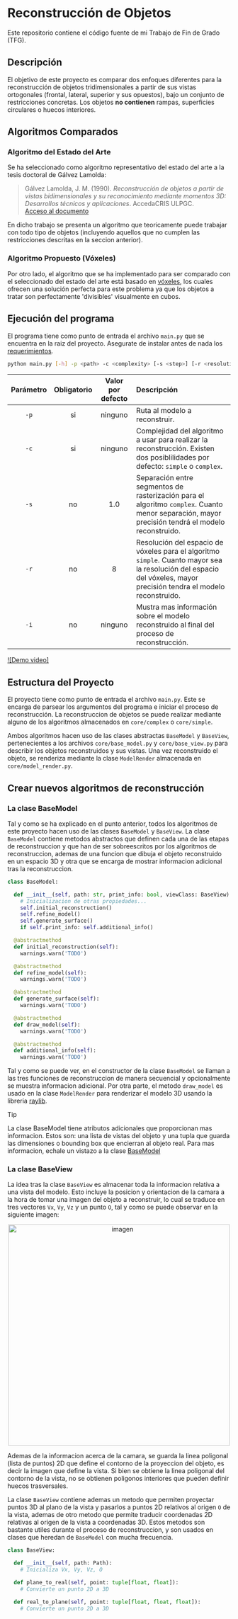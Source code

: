 
# Reconstrucción de Objetos

Este repositorio contiene el código fuente de mi Trabajo de Fin de Grado (TFG).

## Descripción

El objetivo de este proyecto es comparar dos enfoques diferentes para la reconstrucción de objetos tridimensionales a partir de sus vistas ortogonales (frontal, lateral, superior y sus opuestos), bajo un conjunto de restricciones concretas. Los objetos **no contienen** rampas, 
superficies circulares o huecos interiores.

## Algoritmos Comparados

### Algoritmo del Estado del Arte

Se ha seleccionado como algoritmo representativo del estado del arte a la tesis doctoral de Gálvez Lamolda:
> Gálvez Lamolda, J. M. (1990). *Reconstrucción de objetos a partir de vistas bidimensionales y su reconocimiento mediante momentos 3D: Desarrollos técnicos y aplicaciones*. AccedaCRIS ULPGC.  
> [Acceso al documento](https://accedacris.ulpgc.es/handle/10553/21247)

En dicho trabajo se presenta un algoritmo que teoricamente puede trabajar con todo tipo de objetos (incluyendo aquellos que no cumplen las restricciones descritas en la seccion anterior).

### Algoritmo Propuesto (Vóxeles)

Por otro lado, el algoritmo que se ha implementado para ser comparado con el seleccionado del estado del arte está basado en [vóxeles](https://en.wikipedia.org/wiki/Voxel), los cuales ofrecen una solución perfecta para este problema ya que los objetos a tratar son perfectamente 'divisibles' visualmente en cubos.

## Ejecución del programa

El programa tiene como punto de entrada el archivo `main.py` que se encuentra en la raiz del proyecto. Asegurate de instalar antes de nada 
los [requerimientos](requirements.txt).

```bash
python main.py [-h] -p <path> -c <complexity> [-s <step>] [-r <resolution>] [-i]
```

| Parámetro            | Obligatorio        | Valor por defecto | Descripción |
|:--------------------:|:------------------:|:-----------------:|:------------|
| `-p`                 | si                 | ninguno           | Ruta al modelo a reconstruir. |
| `-c`                 | si                 | ninguno           | Complejidad del algoritmo a usar para realizar la reconstrucción. Existen dos posiblilidades por defecto: `simple` o `complex`.  |
| `-s`                 | no                 | 1.0               | Separación entre segmentos de rasterización para el algoritmo `complex`. Cuanto menor separación, mayor precisión tendrá el modelo reconstruido. | 
| `-r`                 | no                 | 8                 | Resolución del espacio de vóxeles para el algoritmo `simple`. Cuanto mayor sea la resolución del espacio del vóxeles, mayor precisión tendra el modelo reconstruido. |
| `-i`                 | no                 | ninguno           | Mustra mas información sobre el modelo reconstruido al final del proceso de reconstrucción. |

<!-- Demo video, just trying some models from the examples -->
[![Demo video]](https://github.com/user-attachments/assets/d36af441-2e58-4a1c-be3e-91232300ddf8)

## Estructura del Proyecto

El proyecto tiene como punto de entrada el archivo `main.py`. Este se encarga de parsear los argumentos del programa e iniciar el proceso de 
reconstrucción. La reconstruccion de objetos se puede realizar mediante alguno de los algoritmos almacenados en `core/complex` o `core/simple`.

Ambos algoritmos hacen uso de las clases abstractas `BaseModel` y `BaseView`, pertenecientes a los archivos `core/base_model.py` y 
`core/base_view.py` para describir los objetos reconstruidos y sus vistas. Una vez reconstruido el objeto, se renderiza mediante
la clase `ModelRender` almacenada en `core/model_render.py`.


## Crear nuevos algoritmos de reconstrucción
### La clase BaseModel

Tal y como se ha explicado en el punto anterior, todos los algoritmos de este proyecto hacen uso de las clases `BaseModel` y `BaseView`. 
La clase `BaseModel` contiene metodos abstractos que definen cada una de las etapas de reconstruccion y que han de ser sobreescritos
por los algoritmos de reconstruccion, ademas de una funcion que dibuja el objeto reconstruido en un espacio 3D y otra que se encarga
de mostrar informacion adicional tras la reconstruccion.

```python
class BaseModel:

  def __init__(self, path: str, print_info: bool, viewClass: BaseView)
    # Inicializacion de otras propiedades...
    self.initial_reconstruction()
    self.refine_model()
    self.generate_surface()
    if self.print_info: self.additional_info()

  @abstractmethod
  def initial_reconstruction(self):
    warnings.warn('TODO')

  @abstractmethod
  def refine_model(self):
    warnings.warn('TODO')

  @abstractmethod
  def generate_surface(self):
    warnings.warn('TODO')

  @abstractmethod
  def draw_model(self):
    warnings.warn('TODO')

  @abstractmethod
  def additional_info(self):
    warnings.warn('TODO')
```

Tal y como se puede ver, en el constructor de la clase `BaseModel` se llaman a las tres funciones de reconstruccion de manera
secuencial y opcionalmente se muestra informacion adicional. Por otra parte, el metodo `draw_model` es usado en la clase 
`ModelRender` para renderizar el modelo 3D usando la libreria [raylib](https://github.com/ryu577/pyray).

> [!TIP]
> La clase BaseModel tiene atributos adicionales que proporcionan mas informacion. Estos son: una lista de vistas del objeto
> y una tupla que guarda las dimensiones o bounding box que encierran al objeto real. Para mas informacion, echale un vistazo
> a la clase [BaseModel](core/base_model.py)

### La clase BaseView

La idea tras la clase `BaseView` es almacenar toda la informacion relativa a una vista del modelo. Esto incluye la posicion y 
orientacion de la camara a la hora de tomar una imagen del objeto a reconstruir, lo cual se traduce en tres vectores `Vx`, `Vy`,
`Vz` y un punto `O`, tal y como se puede observar en la siguiente imagen:

<div align='center'>
<img width="500" alt="imagen" src="https://github.com/user-attachments/assets/25266148-5bb3-4982-a6d1-bd185c790d0d" />
</div>

Ademas de la informacion acerca de la camara, se guarda la linea poligonal (lista de puntos) 2D que define el contorno de la
proyeccion del objeto, es decir la imagen que define la vista. Si bien se obtiene la linea poligonal del contorno de la vista,
no se obtienen poligonos interiores que pueden definir huecos trasversales.

La clase `BaseView` contiene ademas un metodo que permiten proyectar puntos 3D al plano de la vista y pasarlos a puntos 2D relativos
al origen `O` de la vista, ademas de otro metodo que permite traducir coordenadas 2D relativas al origen de la vista a coordenadas 3D.
Estos metodos son bastante utiles durante el proceso de reconstruccion, y son usados en clases que heredan de `BaseModel` con
mucha frecuencia.

```python
class BaseView:

  def __init__(self, path: Path):
    # Inicializa Vx, Vy, Vz, O

  def plane_to_real(self, point: tuple[float, float]):
    # Convierte un punto 2D a 3D

  def real_to_plane(self, point: tuple[float, float, float]):
    # Convierte un punto 2D a 3D
```





